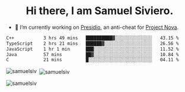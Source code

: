 <h1 align="center">Hi there, I am Samuel Siviero.</h1>

- 🔭 I’m currently working on [Presidio](https://presidio.ac), an anti-cheat for [Project Nova](https://discord.gg/novafn).

<!--START_SECTION:waka-->

```txt
C++           3 hrs 49 mins   ██████████▓░░░░░░░░░░░░░░   43.15 %
TypeScript    2 hrs 21 mins   ██████▓░░░░░░░░░░░░░░░░░░   26.56 %
JavaScript    1 hr 1 min      ███░░░░░░░░░░░░░░░░░░░░░░   11.52 %
Java          57 mins         ██▓░░░░░░░░░░░░░░░░░░░░░░   10.84 %
C             21 mins         █░░░░░░░░░░░░░░░░░░░░░░░░   04.11 %
```

<!--END_SECTION:waka-->

<p><img align="left" src="https://github-readme-stats.vercel.app/api/top-langs?username=samuelsiv&show_icons=true&locale=en&layout=compact&theme=radical" alt="samuelsiv" /></p>

<p>&nbsp;<img align="center" src="https://github-readme-stats.vercel.app/api?username=samuelsiv&show_icons=true&locale=en&theme=radical" alt="samuelsiv" /></p>
<p align="left"> <img src="https://komarev.com/ghpvc/?username=samuelsiv&label=Profile%20views&color=0e75b6&style=flat" alt="samuelsiv" /> </p>
